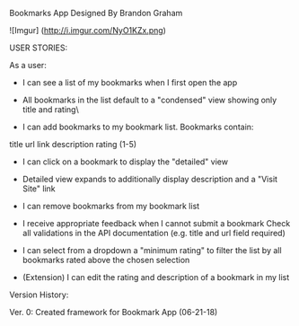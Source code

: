 Bookmarks App
Designed By Brandon Graham


![Imgur] (http://i.imgur.com/NyO1KZx.png)


USER STORIES: 

As a user:

* I can see a list of my bookmarks when I first open the app

* All bookmarks in the list default to a "condensed" view showing only title and rating\

* I can add bookmarks to my bookmark list. Bookmarks contain:

title
url link
description
rating (1-5)

* I can click on a bookmark to display the "detailed" view

* Detailed view expands to additionally display description and a "Visit Site" link

* I can remove bookmarks from my bookmark list

* I receive appropriate feedback when I cannot submit a bookmark
Check all validations in the API documentation (e.g. title and url field required)

* I can select from a dropdown a "minimum rating" to filter the list by all bookmarks rated above the chosen selection

* (Extension) I can edit the rating and description of a bookmark in my list




Version History:

Ver. 0: Created framework for Bookmark App (06-21-18)